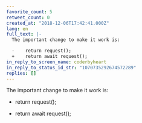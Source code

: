 ```yaml
---
favorite_count: 5
retweet_count: 0
created_at: "2018-12-06T17:42:41.000Z"
lang: en
full_text: |-
  The important change to make it work is:

  -    return request();
  +    return await request();
in_reply_to_screen_name: coderbyheart
in_reply_to_status_id_str: "1070735292674572289"
replies: []
---
```


The important change to make it work is:

- return request();

* return await request();
